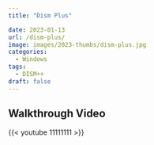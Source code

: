 ```yaml
---
title: "Dism Plus"

date: 2023-01-13
url: /dism-plus/
image: images/2023-thumbs/dism-plus.jpg
categories:
  - Windows
tags:
  - DISM++
draft: false
---
```

<!--more-->



## Walkthrough Video

{{< youtube 11111111 >}}
